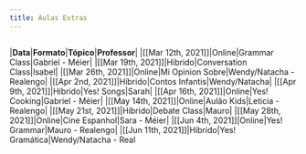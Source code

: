 ```yaml
---
title: Aulas Extras
---
```


## 
|**Data**|**Formato**|**Tópico**|**Professor**|
|[[Mar 12th, 2021]]|Online|Grammar Class|Gabriel - Méier|
|[[Mar 19th, 2021]]|Híbrido|Conversation Class|Isabel|
|[[Mar 26th, 2021]]|Online|Mi Opinion Sobre|Wendy/Natacha - Realengo|
|[[Apr 2nd, 2021]]|Híbrido|Contos Infantis|Wendy/Natacha|
|[[Apr 9th, 2021]]|Híbrido|Yes! Songs|Sarah|
|[[Apr 16th, 2021]]|Online|Yes! Cooking|Gabriel - Méier|
|[[May 14th, 2021]]|Online|Aulão Kids|Leticia - Realengo|
|[[May 21st, 2021]]|Híbrido|Debate Class|Mauro|
|[[May 28th, 2021]]|Online|Cine Espanhol|Sara - Méier|
|[[Jun 4th, 2021]]|Online|Yes! Grammar|Mauro - Realengo|
|[[Jun 11th, 2021]]|Híbrido|Yes! Gramática|Wendy/Natacha - Real

